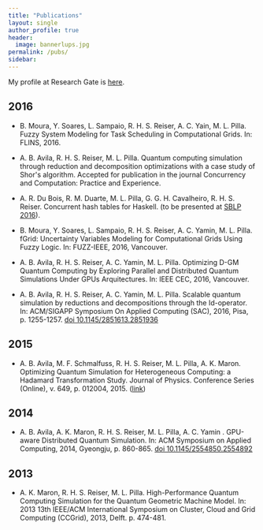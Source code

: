 ```yaml
---
title: "Publications"
layout: single
author_profile: true
header:
  image: bannerlups.jpg
permalink: /pubs/
sidebar:
---
```


My profile at Research Gate is [here](https://www.researchgate.net/profile/Renata_Reiser).

## 2016

* B. Moura, Y. Soares, L. Sampaio, R. H. S. Reiser, A. C. Yain, M. L. Pilla. Fuzzy System Modeling for Task Scheduling in Computational Grids. In: FLINS, 2016. 

* A. B. Avila, R. H. S. Reiser, M. L. Pilla. Quantum computing simulation through reduction and decomposition optimizations with a case study of Shor's algorithm. Accepted for publication in the journal Concurrency and Computation: Practice and Experience.

* A. R. Du Bois, R. M. Duarte, M. L. Pilla, G. G. H. Cavalheiro, R. H. S. Reiser. Concurrent hash tables for Haskell. (to be presented at [SBLP 2016](http://cbsoft.org/sblp2016)).  

* B. Moura, Y. Soares, L. Sampaio, R. H. S. Reiser, A. C. Yamin, M. L. Pilla. fGrid: Uncertainty Variables Modeling for Computational Grids Using Fuzzy Logic. In: FUZZ-IEEE, 2016, Vancouver.

* A. B. Avila, R. H. S. Reiser, A. C. Yamin,  M. L. Pilla. Optimizing D-GM Quantum Computing by Exploring Parallel and Distributed Quantum Simulations Under GPUs Arquitectures. In: IEEE CEC, 2016, Vancouver.

* A. B. Avila, R. H. S. Reiser, A. C. Yamin,  M. L. Pilla. Scalable quantum simulation by reductions and decompositions through the Id-operator. In: ACM/SIGAPP Symposium On Applied Computing (SAC), 2016, Pisa, p. 1255-1257. [doi 10.1145/2851613.2851936](http://dx.doi.org/10.1145/2851613.2851936)


## 2015

* A. B. Avila, M. F. Schmalfuss, R. H. S. Reiser, M. L. Pilla, A. K. Maron. Optimizing Quantum Simulation for Heterogeneous Computing: a Hadamard Transformation Study. Journal of Physics. Conference Series (Online), v. 649, p. 012004, 2015. ([link](http://iopscience.iop.org/article/10.1088/1742-6596/649/1/012004/meta;jsessionid=351ADFB6C3018598913F7D6773DC4B79.c3.iopscience.cld.iop.org))

## 2014

* A. B. Avila, A. K. Maron, R. H. S. Reiser, M. L. Pilla, A. C. Yamin . GPU-aware Distributed Quantum Simulation. In: ACM Symposium on Applied Computing, 2014, Gyeongju, p. 860-865. [doi 10.1145/2554850.2554892](http://dx.doi.org/10.1145/2554850.2554892)

## 2013

* A. K. Maron, R. H. S. Reiser, M. L. Pilla. High-Performance Quantum Computing Simulation for the Quantum Geometric Machine Model. In: 2013 13th IEEE/ACM International Symposium on Cluster, Cloud and Grid Computing (CCGrid), 2013, Delft. p. 474-481.

